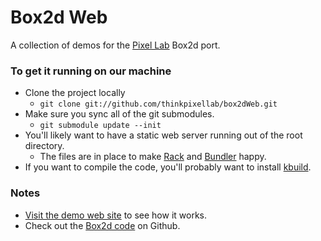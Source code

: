 # Box2d Web

A collection of demos for the [Pixel Lab](http://thinkpixellab.com) Box2d port.

### To get it running on our machine
* Clone the project locally
  * `git clone git://github.com/thinkpixellab/box2dWeb.git`
* Make sure you sync all of the git submodules.
  * `git submodule update --init`
* You'll likely want to have a static web server running out of the root directory.
  * The files are in place to make [Rack](http://rack.rubyforge.org/) and [Bundler](http://gembundler.com/) happy.
* If you want to compile the code, you'll probably want to install [kbuild](https://github.com/kevmoo/kbuild).

### Notes
* [Visit the demo web site](http://box2d.thinkpixellab.com) to see how it works.
* Check out the [Box2d code](https://github.com/thinkpixellab/pl/tree/master/src/box2d) on Github.

